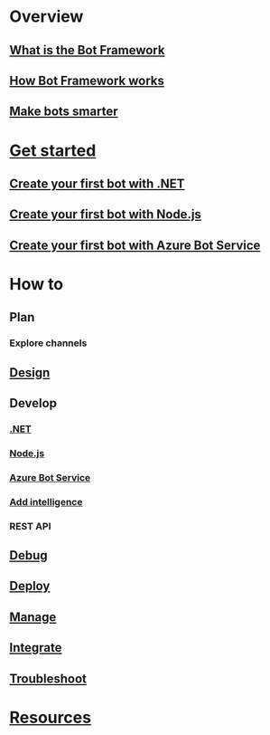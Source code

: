 # Overview
## [What is the Bot Framework](framework-overview.md)
## [How Bot Framework works](overview-how-bot-framework-works.md)
## [Make bots smarter](~/intelligent-bots.md)
# [Get started](bot-builder-overview-getstarted.md)
## [Create your first bot with .NET](~/dotnet/getstarted.md)
## [Create your first bot with Node.js](~/nodejs/getstarted.md)
## [Create your first bot with Azure Bot Service](~/azure-bot-service/getstarted.md)
# How to
## Plan
### Explore channels
## [Design](design/TOC.md)
## Develop
### [.NET](dotnet/TOC.md)
### [Node.js](nodejs/TOC.md)
### [Azure Bot Service](azure/TOC.md)
### [Add intelligence](cognitive-services/TOC.md)
### REST API
## [Debug](debug/TOC.md)
## [Deploy](deploy/TOC.md)
## [Manage](manage/TOC.md)
## [Integrate](integrate/TOC.md)
## [Troubleshoot](troubleshoot/TOC.md)
# [Resources](resources/TOC.md)
